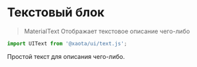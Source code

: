 # Текстовый блок
> MaterialText
Отображает текстовое описание чего-либо

```javascript
import UIText from '@xaota/ui/text.js';
```

<ui-html>
  <ui-text>Простой текст для описания чего-либо.</ui-text>
</ui-html>
